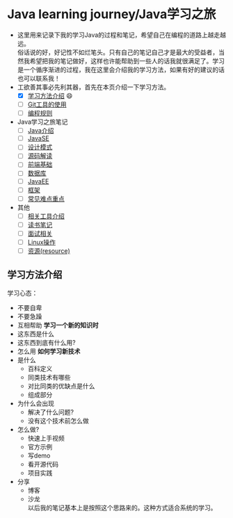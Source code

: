 # Java learning journey/Java学习之旅
- 这里用来记录下我的学习Java的过程和笔记，希望自己在编程的道路上越走越远。  
  俗话说的好，好记性不如烂笔头。只有自己的笔记自己才是最大的受益者，当然我希望把我的笔记做好，这样也许能帮助到一些人的话我就很满足了。学习是一个循序渐进的过程，我在这里会介绍我的学习方法，如果有好的建议的话也可以联系我！
- 工欲善其事必先利其器，首先在本页介绍一下学习方法。
  - [x]  [学习方法介绍](#学习方法介绍) :smile:
  - [ ]  [Git工具的使用](github/gitlearn.md) 
  - [ ]  [编程规则]()
- Java学习之旅笔记
  - [ ]  [Java介绍](#Java介绍)
  - [ ]  [JavaSE](#JavaSE)  
  - [ ]  [设计模式](lilnk)  
  - [ ]  [源码解读](link)
  - [ ]  [前端基础](#前端基础)
  - [ ]  [数据库]()
  - [ ]  [JavaEE](#JavaEE)
  - [ ]  [框架]()  
  - [ ]  [常见难点重点]()
- 其他
  - [ ]  [相关工具介绍]()  
  - [ ]  [读书笔记]()
  - [ ]  [面试相关]()
  - [ ]  [Linux操作]()
  - [ ]  [资源(resource)]()
## 学习方法介绍
学习心态：  
  - 不要自卑
  - 不要急躁
  - 互相帮助
**学习一个新的知识时**
  - 这东西是什么
  - 这东西到底有什么用?
  - 怎么用
**如何学习新技术**
  - 是什么  
    - 百科定义  
    - 同类技术有哪些  
    - 对比同类的优缺点是什么  
    - 组成部分  
  - 为什么会出现  
    - 解决了什么问题?  
    - 没有这个技术前怎么做  
  - 怎么做?  
    - 快速上手视频  
    - 官方示例  
    - 写demo  
    - 看开源代码  
    - 项目实践  
  - 分享  
    - 博客  
    - 沙龙  
以后我的笔记基本上是按照这个思路来的。这种方式适合系统的学习。


